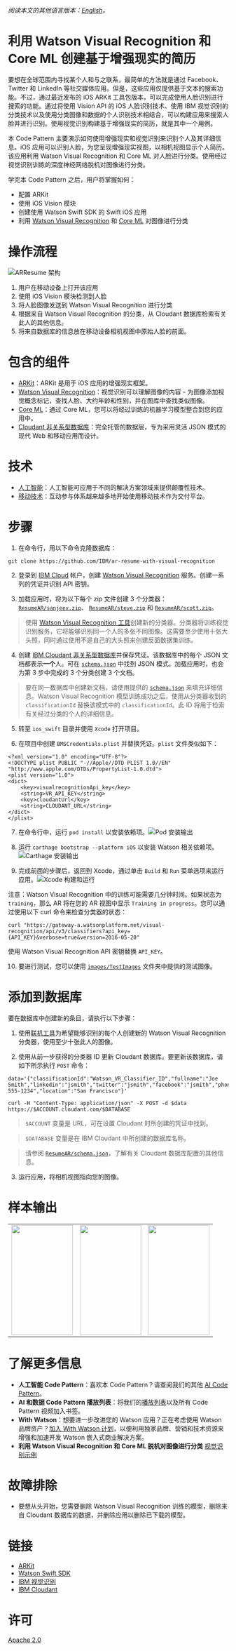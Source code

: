 *阅读本文的其他语言版本：[English](README.md)。*
# 利用 Watson Visual Recognition 和 Core ML 创建基于增强现实的简历

要想在全球范围内寻找某个人和与之联系，最简单的方法就是通过 Facebook、Twitter 和 LinkedIn 等社交媒体应用。但是，这些应用仅提供基于文本的搜索功能。不过，通过最近发布的 iOS ARKit 工具包版本，可以完成使用人脸识别进行搜索的功能。通过将使用 Vision API 的 iOS 人脸识别技术、使用 IBM 视觉识别的分类技术以及使用分类图像和数据的个人识别技术相结合，可以构建应用来搜索人脸并进行识别。使用视觉识别构建基于增强现实的简历，就是其中一个用例。

本 Code Pattern 主要演示如何使用增强现实和视觉识别来识别个人及其详细信息。iOS 应用可以识别人脸，为您呈现增强现实视图，以相机视图显示个人简历。该应用利用 Watson Visual Recognition 和 Core ML 对人脸进行分类。使用经过视觉识别训练的深度神经网络脱机对图像进行分类。

学完本 Code Pattern 之后，用户将掌握如何：

* 配置 ARKit
* 使用 iOS Vision 模块
* 创建使用 Watson Swift SDK 的 Swift iOS 应用
* 利用 [Watson Visual Recognition](https://www.ibm.com/watson/services/visual-recognition/) 和 [Core ML](https://developer.apple.com/machine-learning/) 对图像进行分类

# 操作流程
![ARResume 架构](images/architecture.png)

1. 用户在移动设备上打开该应用
2. 使用 iOS Vision 模块检测到人脸
3. 将人脸图像发送到 Watson Visual Recognition 进行分类
4. 根据来自 Watson Visual Recognition 的分类，从 Cloudant 数据库检索有关此人的其他信息。
5. 将来自数据库的信息放在移动设备相机视图中原始人脸的前面。

# 包含的组件

* [ARKit](https://developer.apple.com/arkit/)：ARKit 是用于 iOS 应用的增强现实框架。
* [Watson Visual Recognition](https://www.ibm.com/watson/developercloud/visual-recognition.html)：视觉识别可以理解图像的内容 - 为图像添加视觉概念标记，查找人脸、大约年龄和性别，并在图库中查找类似图像。
* [Core ML](https://developer.apple.com/documentation/coreml)：通过 Core ML，您可以将经过训练的机器学习模型整合到您的应用中。
* [Cloudant 非关系型数据库](https://cloud.ibm.com/catalog/services/cloudant-nosql-db)：完全托管的数据层，专为采用灵活 JSON 模式的现代 Web 和移动应用而设计。

# 技术

* [人工智能](https://medium.com/ibm-data-science-experience)：人工智能可应用于不同的解决方案领域来提供颠覆性技术。
* [移动技术](https://mobilefirstplatform.ibmcloud.com/)：互动参与体系越来越多地开始使用移动技术作为交付平台。

# 步骤

1. 在命令行，用以下命令克隆数据库：
```
git clone https://github.com/IBM/ar-resume-with-visual-recognition
```

2. 登录到 [IBM Cloud](https://cloud.ibm.com) 帐户，创建 [Watson Visual Recognition](https://cloud.ibm.com/catalog/services/visual-recognition) 服务。创建一系列的凭证并识别 API 密钥。

3. 加载应用时，将为以下每个 zip 文件创建 3 个分类器：[`ResumeAR/sanjeev.zip`](ResumeAR/sanjeev.zip)、 [`ResumeAR/steve.zip`](ResumeAR/steve.zip) 和 [`ResumeAR/scott.zip`](ResumeAR/scott.zip)。
> 使用 [Watson Visual Recognition 工具](https://watson-visual-recognition.ng.bluemix.net/)创建新的分类器。分类器将训练视觉识别服务，它将能够识别同一个人的多张不同图像。这需要至少使用十张大头照，同时通过使用不是自己的大头照来创建反面数据集训练。

4. 创建 [IBM Cloudant 非关系型数据库](https://cloud.ibm.com/catalog/services/cloudant-nosql-db)并保存凭证。该数据库中的每个 JSON 文档都表示**一个**人。可在 [`schema.json`](ResumeAR/schema.json) 中找到 JSON 模式。加载应用时，也会为第 3 步中完成的 3 个分类创建 3 个文档。 
> 要在同一数据库中创建新文档，请使用提供的 [`schema.json`](ResumeAR/schema.json) 来填充详细信息。Watson Visual Recognition 模型训练成功之后，使用从分类器收到的 `classificationId` 替换该模式中的 `classificationId`。此 ID 将用于检索有关经过分类的个人的详细信息。

5. 转至 `ios_swift` 目录并使用 `Xcode` 打开项目。

6. 在项目中创建 `BMSCredentials.plist` 并替换凭证。`plist` 文件类似如下：
```
<?xml version="1.0" encoding="UTF-8"?>
<!DOCTYPE plist PUBLIC "-//Apple//DTD PLIST 1.0//EN" "http://www.apple.com/DTDs/PropertyList-1.0.dtd">
<plist version="1.0">
<dict>
	<key>visualrecognitionApi_key</key>
	<string>VR_API_KEY</string>
	<key>cloudantUrl</key>
	<string>CLOUDANT_URL</string>	
</dict>
</plist>
```

7. 在命令行中，运行 `pod install` 以安装依赖项。![Pod 安装输出](images/pod-install-output.png)

8. 运行 `carthage bootstrap --platform iOS` 以安装 Watson 相关依赖项。![Carthage 安装输出](images/carthage-output.png)

9. 完成前面的步骤后，返回到 Xcode，通过单击 `Build` 和 `Run` 菜单选项来运行应用。![Xcode 构建和运行](images/build-and-run.png)

注意：Watson Visual Recognition 中的训练可能需要几分钟时间。如果状态为 `training`，那么 AR 将在您的 AR 视图中显示 `Training in progress`。您可以通过使用以下 curl 命令来检查分类器的状态：

```
curl "https://gateway-a.watsonplatform.net/visual-recognition/api/v3/classifiers?api_key={API_KEY}&verbose=true&version=2016-05-20"
```

使用 Watson Visual Recognition API 密钥替换 `API_KEY`。

10. 要进行测试，您可以使用 [`images/TestImages`](images/TestImages) 文件夹中提供的测试图像。

# 添加到数据库

要在数据库中创建新的条目，请执行以下步骤： 

1. 使用[联机工具](https://watson-visual-recognition.ng.bluemix.net/)为希望能够识别的每个人创建新的 Watson Visual Recognition 分类器，使用至少十张此人的图像。

2. 使用从前一步获得的分类器 ID 更新 Cloudant 数据库。要更新该数据库，请如下所示执行 `POST` 命令：

```
data='{"classificationId":"Watson_VR_Classifier_ID","fullname":"Joe Smith","linkedin":"jsmith","twitter":"jsmith","facebook":"jsmith","phone":"512-555-1234","location":"San Francisco"}'

curl -H "Content-Type: application/json" -X POST -d $data https://$ACCOUNT.cloudant.com/$DATABASE
```

> `$ACCOUNT` 变量是 URL，可在设置 Cloudant 时所创建的凭证中找到。

> `$DATABASE` 变量是在 IBM Cloudant 中所创建的数据库名称。

> 请参阅 [`ResumeAR/schema.json`](ResumeAR/schema.json)，了解有关 Cloudant 数据库配置的其他信息。

3. 运行应用，将相机视图指向您的图像。

# 样本输出

| | | |
|-|-|-|
| <img src="images/sanjeev_sample_output.png" height=250px width=140px> | <img src="images/steve_sample_output.png" height=250px width=140px> | <img src="images/scott_sample_output.png" height=250px width=140px> |

# 了解更多信息

* **人工智能 Code Pattern**：喜欢本 Code Pattern？请查阅我们的其他 [AI Code Pattern](https://developer.ibm.com/cn/technologies/artificial-intelligence/)。
* **AI 和数据 Code Pattern 播放列表**：将我们的[播放列表](http://i.youku.com/i/UNTI2NTA2NTAw/videos?spm=a2hzp.8244740.0.0)以及所有 Code Pattern 视频加入书签。
* **With Watson**：想要进一步改进您的 Watson 应用？正在考虑使用 Watson 品牌资产？[加入 With Watson 计划](https://www.ibm.com/watson/with-watson/)，以便利用独家品牌、营销和技术资源来增强和加速开发 Watson 嵌入式商业解决方案。
* **利用 Watson Visual Recognition 和 Core ML 脱机对图像进行分类** [视觉识别示例](https://github.com/watson-developer-cloud/visual-recognition-coreml)

# 故障排除
* 要想从头开始，您需要删除 Watson Visual Recognition 训练的模型，删除来自 Cloudant 数据库的数据，并删除应用以删除已下载的模型。

# 链接

* [ARKit](https://developer.apple.com/arkit)
* [Watson Swift SDK](https://github.com/watson-developer-cloud/swift-sdk)
* [IBM 视觉识别](https://www.ibm.com/watson/services/visual-recognition-4)
* [IBM Cloudant](https://www.ibm.com/cloud/cloudant) 

# 许可

[Apache 2.0](LICENSE)
